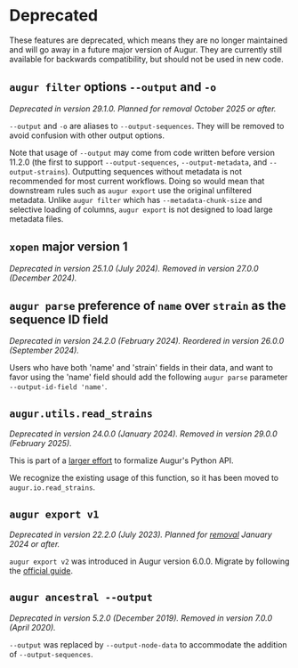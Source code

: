 # Deprecated

These features are deprecated, which means they are no longer maintained and
will go away in a future major version of Augur. They are currently still
available for backwards compatibility, but should not be used in new code.

## `augur filter` options `--output` and `-o`

*Deprecated in version 29.1.0. Planned for removal October 2025 or after.*

`--output` and `-o` are aliases to `--output-sequences`. They will be removed to
avoid confusion with other output options.

Note that usage of `--output` may come from code written before version 11.2.0
(the first to support `--output-sequences`, `--output-metadata`, and
`--output-strains`). Outputting sequences without metadata is not recommended
for most current workflows. Doing so would mean that downstream rules such as
`augur export` use the original unfiltered metadata. Unlike `augur filter` which
has `--metadata-chunk-size` and selective loading of columns, `augur export` is
not designed to load large metadata files.

## `xopen` major version 1

*Deprecated in version 25.1.0 (July 2024). Removed in version 27.0.0 (December 2024).*

## `augur parse` preference of `name` over `strain` as the sequence ID field

*Deprecated in version 24.2.0 (February 2024). Reordered in version 26.0.0 (September 2024).*

Users who have both 'name' and 'strain' fields in their data, and want to favor using the 'name' field should add the following `augur parse` parameter `--output-id-field 'name'`.

## `augur.utils.read_strains`

*Deprecated in version 24.0.0 (January 2024). Removed in version 29.0.0 (February 2025).*

This is part of a [larger effort](https://github.com/nextstrain/augur/issues/1011)
to formalize Augur's Python API.

We recognize the existing usage of this function, so it has been moved to
`augur.io.read_strains`.

## `augur export v1`

*Deprecated in version 22.2.0 (July 2023). Planned for [removal](https://github.com/nextstrain/augur/issues/1266)
January 2024 or after.*

`augur export v2` was introduced in Augur version 6.0.0. Migrate by following
the [official guide](https://docs.nextstrain.org/projects/augur/page/releases/migrating-v5-v6.html).

## `augur ancestral --output`

*Deprecated in version 5.2.0 (December 2019). Removed in version 7.0.0 (April
2020).*

`--output` was replaced by `--output-node-data` to accommodate the addition of
`--output-sequences`.
